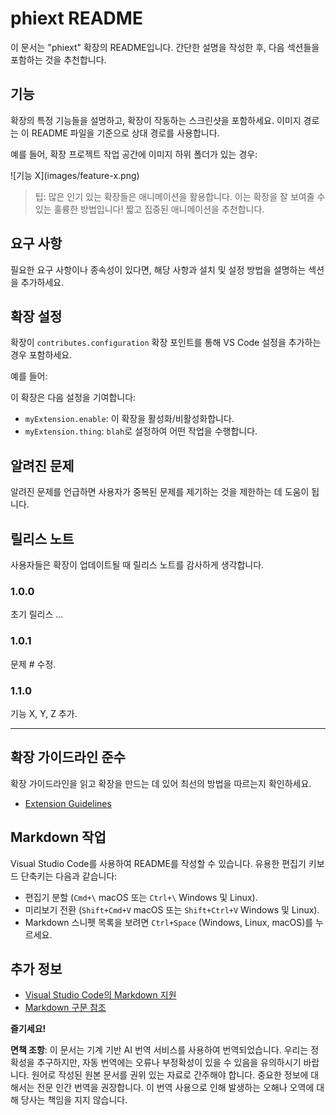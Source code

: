 # phiext README

이 문서는 "phiext" 확장의 README입니다. 간단한 설명을 작성한 후, 다음 섹션들을 포함하는 것을 추천합니다.

## 기능

확장의 특정 기능들을 설명하고, 확장이 작동하는 스크린샷을 포함하세요. 이미지 경로는 이 README 파일을 기준으로 상대 경로를 사용합니다.

예를 들어, 확장 프로젝트 작업 공간에 이미지 하위 폴더가 있는 경우:

\!\[기능 X\]\(images/feature-x.png\)

> 팁: 많은 인기 있는 확장들은 애니메이션을 활용합니다. 이는 확장을 잘 보여줄 수 있는 훌륭한 방법입니다! 짧고 집중된 애니메이션을 추천합니다.

## 요구 사항

필요한 요구 사항이나 종속성이 있다면, 해당 사항과 설치 및 설정 방법을 설명하는 섹션을 추가하세요.

## 확장 설정

확장이 `contributes.configuration` 확장 포인트를 통해 VS Code 설정을 추가하는 경우 포함하세요.

예를 들어:

이 확장은 다음 설정을 기여합니다:

* `myExtension.enable`: 이 확장을 활성화/비활성화합니다.
* `myExtension.thing`: `blah`로 설정하여 어떤 작업을 수행합니다.

## 알려진 문제

알려진 문제를 언급하면 사용자가 중복된 문제를 제기하는 것을 제한하는 데 도움이 됩니다.

## 릴리스 노트

사용자들은 확장이 업데이트될 때 릴리스 노트를 감사하게 생각합니다.

### 1.0.0

초기 릴리스 ...

### 1.0.1

문제 # 수정.

### 1.1.0

기능 X, Y, Z 추가.

---

## 확장 가이드라인 준수

확장 가이드라인을 읽고 확장을 만드는 데 있어 최선의 방법을 따르는지 확인하세요.

* [Extension Guidelines](https://code.visualstudio.com/api/references/extension-guidelines)

## Markdown 작업

Visual Studio Code를 사용하여 README를 작성할 수 있습니다. 유용한 편집기 키보드 단축키는 다음과 같습니다:

* 편집기 분할 (`Cmd+\` macOS 또는 `Ctrl+\` Windows 및 Linux).
* 미리보기 전환 (`Shift+Cmd+V` macOS 또는 `Shift+Ctrl+V` Windows 및 Linux).
* Markdown 스니펫 목록을 보려면 `Ctrl+Space` (Windows, Linux, macOS)를 누르세요.

## 추가 정보

* [Visual Studio Code의 Markdown 지원](http://code.visualstudio.com/docs/languages/markdown)
* [Markdown 구문 참조](https://help.github.com/articles/markdown-basics/)

**즐기세요!**

**면책 조항**:
이 문서는 기계 기반 AI 번역 서비스를 사용하여 번역되었습니다. 우리는 정확성을 추구하지만, 자동 번역에는 오류나 부정확성이 있을 수 있음을 유의하시기 바랍니다. 원어로 작성된 원본 문서를 권위 있는 자료로 간주해야 합니다. 중요한 정보에 대해서는 전문 인간 번역을 권장합니다. 이 번역 사용으로 인해 발생하는 오해나 오역에 대해 당사는 책임을 지지 않습니다.